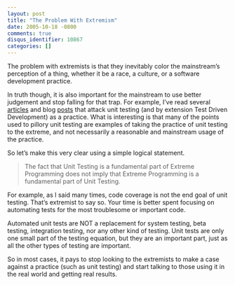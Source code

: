 ```yaml
---
layout: post
title: "The Problem With Extremism"
date: 2005-10-18 -0800
comments: true
disqus_identifier: 10867
categories: []
---
```

The problem with extremists is that they inevitably color the
mainstream’s perception of a thing, whether it be a race, a culture, or
a software development practice.

In truth though, it is also important for the mainstream to use better
judgement and stop falling for that trap. For example, I’ve read several
[articles](http://www.joelonsoftware.com/items/2004/12/06.html) and blog
[posts](http://wilshipley.com/blog/2005/09/unit-testing-is-teh-suck-urr.html)
that attack unit testing (and by extension Test Driven Development) as a
practice. What is interesting is that many of the points used to pillory
unit testing are examples of taking the practice of unit testing to the
extreme, and not necessarily a reasonable and mainstream usage of the
practice.

So let’s make this very clear using a simple logical statement.

> The fact that Unit Testing is a fundamental part of Extreme
> Programming does not imply that Extreme Programming is a fundamental
> part of Unit Testing.

For example, as I said many times, code coverage is not the end goal of
unit testing. That’s extremist to say so. Your time is better spent
focusing on automating tests for the most troublesome or important code.

Automated unit tests are NOT a replacement for system testing, beta
testing, integration testing, nor any other kind of testing. Unit tests
are only one small part of the testing equation, but they are an
important part, just as all the other types of testing are important.

So in most cases, it pays to stop looking to the extremists to make a
case against a practice (such as unit testing) and start talking to
those using it in the real world and getting real results.


